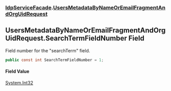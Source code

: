### [IdpServiceFacade](../index.md 'IdpServiceFacade').[UsersMetadataByNameOrEmailFragmentAndOrgUidRequest](index.md 'IdpServiceFacade\.UsersMetadataByNameOrEmailFragmentAndOrgUidRequest')

## UsersMetadataByNameOrEmailFragmentAndOrgUidRequest\.SearchTermFieldNumber Field

Field number for the "searchTerm" field\.

```csharp
public const int SearchTermFieldNumber = 1;
```

#### Field Value
[System\.Int32](https://learn.microsoft.com/en-us/dotnet/api/system.int32 'System\.Int32')